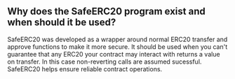## Why does the SafeERC20 program exist and when should it be used?

SafeERC20 was developed as a wrapper around normal ERC20 transfer and approve functions to make it more secure. It should be used when you can't guarantee that any ERC20 your contract may interact with returns a value on transfer. In this case non-reverting calls are assumed sucessful. SafeERC20 helps ensure reliable contract operations.
